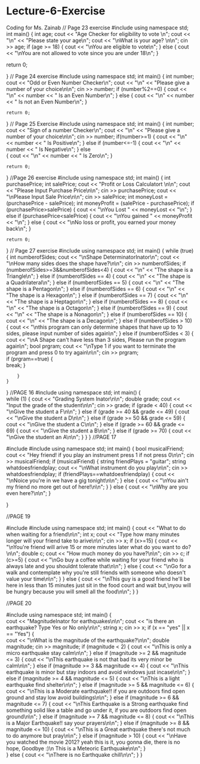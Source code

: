 # Lecture-6-Exercise
Coding for Ms. Zainab
// Page 23 exercise 
#include <iostream>
using namespace std;
int main()
{
    int age;
    cout << "Age Checker for eligibility to vote \n";
    cout << "\n" << "Please state your age\n";
    cout << "\nWhat is your age? \n\n";
    cin >> age;
    if (age >= 18)
    {
        cout << "\nYou are eligible to vote\n";
    }
    else
    {
        cout << "\nYou are not allowed to vote since you are under 18\n";
    }

return 0;
    
}
// Page 24 exercise
  #include <iostream>
using namespace std;
int main()
{
    int number;
    cout << "Odd or Even Number Checker\n";
    cout << "\n" << "Please give a number of your choice\n\n";
    cin >> number;
    if (number%2==0)
    {
        cout << "\n" << number << " Is an Even Number\n";
    }
    else
    {
        cout << "\n" << number << " Is not an Even Number\n";
    }

    return 0;
    
}
// Page 25 Exercise
  #include <iostream>
using namespace std;
int main()
{
    int number;
    cout << "Sign of a number Checker\n";
    cout << "\n" << "Please give a number of your choice\n\n";
    cin >> number;
    if(number>=1)
    {
        cout << "\n" << number << " Is Positive\n";
    }
    else if (number<=-1)
    {
        cout << "\n" << number << " Is Negative\n";
    }
    else    
    {
        cout << "\n" << number << " Is Zero\n";
    }

    return 0;
    
}
//Page 26 exercise
#include <iostream>
using namespace std;
int main()
{
    int purchasePrice;
    int salePrice;
    cout << "Profit or Loss Calculatort \n\n";
    cout << "Please Input Purchase Price\n\n";
    cin >> purchasePrice;
    cout << "\nPlease Input Sale Price\n\n";
    cin >> salePrice;
    int moneyLost = (purchasePrice - salePrice);
    int moneyProfit = (salePrice - purchasePrice);
    if (purchasePrice>salePrice)
    {
        cout << "\nYou Lost " << moneyLost << "\n";
    }
    else if (purchasePrice<salePrice)
    {
        cout << "\nYou gained " << moneyProfit << "\n";
    }
    else
    {
        cout << "\nNo loss or profit, you earned your money back\n";
    }

    return 0;

}
// Page 27 exercise
#include <iostream>
using namespace std;
int main() {
    while (true) {
        int numberofSides;
        cout << "\nShape DeterminatorInator\n";
        cout << "\nHow many sides does the shape have?\n\n";
        cin >> numberofSides;
        if (numberofSides>=3&&numberofSides<4)
        {
            cout << "\n" << "The shape is a Triangle\n";
        }
        else if (numberofSides == 4)
        {
            cout << "\n" << "The shape is a Quadrilateral\n";
        }
        else if (numberofSides == 5)
        {
            cout << "\n" << "The shape is a Pentagon\n";
        }
        else if (numberofSides == 6)
        {
            cout << "\n" << "The shape is a Hexagon\n";
        }
        else if (numberofSides == 7)
        {
            cout << "\n" << "The shape is a Heptagon\n";
        }
        else if (numberofSides == 8)
        {
            cout << "\n" << "The shape is a Octagon\n";
        }
        else if (numberofSides == 9)
        {
            cout << "\n" << "The shape is a Nonagon\n";
        }
        else if (numberofSides == 10)
        {
            cout << "\n" << "The shape is a Decagon\n";
        }
        else if (numberofSides > 10)
        {
            cout << "\nthis program can only determine shapes that have up to 10 sides, please input number of sides again\n";
        }
        else if (numberofSides < 3)
        {
            cout << "\nA Shape can't have less than 3 sides, Please run the program again\n";
            bool prgram;
            cout << "\nType 1 if you want to terminate the program and press 0 to try again\n\n";
            cin >> prgram;           
            if (prgram==true)
            {                            
                break;
            }
            
        }
    }
}
//PAGE 16
#include <iostream>
using namespace std;
int main()
{	
	while (1)
	{
		cout << "Grading System Inator\n\n";
		double grade;
		cout << "Input the grade of the student\n\n";
		cin >> grade;
		if (grade < 40)
		{
			cout << "\nGive the student a F\n\n";
		}
		else if (grade >= 40 && grade <= 49)
		{
			cout << "\nGive the student a D\n\n";
		}
		else if (grade >= 50 && grade <= 59)
		{
			cout << "\nGive the student a C\n\n";
		}
		else if (grade >= 60 && grade <= 69)
		{
			cout << "\nGive the student a B\n\n";
		}
		else if (grade >= 70)
		{
			cout << "\nGive the student an A\n\n";
		}
	}
}
//PAGE 17

#include <iostream>
#include <string>
using namespace std;
int main()
{
	bool musicalFriend;
	cout << "Hey friend! if you play an instrument press 1 if not press 0\n\n";
	cin >> musicalFriend;
	if (musicalFriend)
	{
		string friendPlays = "guitar";
		string whatdoesfriendplay;
		cout << "\nWhat instrument do you play\n\n";
		cin >> whatdoesfriendplay;
		if (friendPlays==whatdoesfriendplay)
		{
			cout << "\nNoice you're in we have a gig tonight\n\n";
		}
		else
		{
			cout << "\nYou ain't my friend no more get out of here!\n\n";
		}
	}
	else
	{
		cout << "\nWhy are you even here?\n\n";
	}


}

//PAGE 19

#include <iostream>
#include <string>
using namespace std;
int main()
{
	cout << "What to do when waiting for a friend\n\n";
	int x;
	cout << "Type how many minutes longer will your friend take to arive\n\n";
	cin >> x;
	if (x>=15)
	{
		cout << "\nYou're friend will arive 15 or more minutes later what do you want to do?\n\n";
		double c;
		cout << "How much money do you have?\n\n";
		cin >> c;
		if (c>=5)
		{
			cout << "\nGo buy a coffee while waiting for your friend who is always late and you shouldnt tolerate that\n\n";
		}
		else
		{
			cout << "\nGo for a walk and contemplate why you're still friends with someone who doesn't value your time\n\n";
		}
	}
	else
	{
		cout << "\nThis guy is a good friend he'll be here in less than 15 minutes just sit in the food court and wait but,\nyou will be hungry because you will smell all the food\n\n";
	}
}

//PAGE 20

#include <iostream>
using namespace std;
int main()
{	
	cout << "MagnitudeInator for earthquakes\n\n";
	cout << "is there an earthquake? Type Yes or No only\n\n";
	string x;
	cin >> x;
	if (x == "yes" || x == "Yes")
	{		
			cout << "\nWhat is the magnitude of the earthquake?\n\n";
			double magnitude;
			cin >> magnitude;
			if (magnitude < 2)
			{
				cout << "\nThis is only a micro earthquake stay calm\n\n";
			}
			else if (magnitude >= 2 && magnitude <= 3)
			{
				cout << "\nThis earthquake is not that bad its very minor be calm\n\n";
			}
			else if (magnitude >= 3 && magnitude <= 4)
			{
				cout << "\nThis earthquake is minor but stay indoors and avoid windows just incase\n\n";
			}
			else if (magnitude >= 4 && magnitude <= 5)
			{
				cout << "\nThis is a light earthquake find shelter\n\n";
			}
			else if (magnitude >= 5 && magnitude <= 6)
			{
				cout << "\nThis is a Moderate earthquake!! if you are outdoors find open ground and stay low avoid buildings\n\n";
			}
			else if (magnitude >= 6 && magnitude <= 7)
			{
				cout << "\nThis Earthquake is a Strong earthquake find something solid like a table and go under it, if you are outdoors find open ground\n\n";
			}
			else if (magnitude >= 7 && magnitude <= 8)
			{
				cout << "\nThis is a Major Earthquake!! say your prayers\n\n";
			}
			else if (magnitude >= 8 && magnitude <= 10)
			{
				cout << "\nThis is a Great earthquake there's not much to do anymore but pray\n\n";
			}
			else if (magnitude > 10)
			{
				cout << "\nHave you watched the movie 2012? yeah this is it, you gonna die, there is no hope, Goodbye :)\n This is a Meteoric Earthquake\n\n";
			}		
	}
	else
	{
		cout << "\nThere is no Earthquake chill\n\n";
	}
}


  
